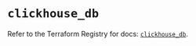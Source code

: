 # `clickhouse_db`

Refer to the Terraform Registry for docs: [`clickhouse_db`](https://registry.terraform.io/providers/ivanofthings/clickhouse/3.8.0/docs/resources/db).
